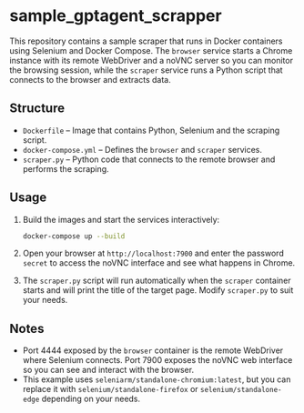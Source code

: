 # sample_gptagent_scrapper

This repository contains a sample scraper that runs in Docker containers using
Selenium and Docker Compose. The `browser` service starts a Chrome instance with
its remote WebDriver and a noVNC server so you can monitor the browsing
session, while the `scraper` service runs a Python script that connects to the
browser and extracts data.

## Structure

- `Dockerfile` – Image that contains Python, Selenium and the scraping script.
- `docker-compose.yml` – Defines the `browser` and `scraper` services.
- `scraper.py` – Python code that connects to the remote browser and performs
  the scraping.

## Usage

1. Build the images and start the services interactively:

   ```bash
   docker‑compose up --build
   ```

2. Open your browser at `http://localhost:7900` and enter the password
   `secret` to access the noVNC interface and see what happens in Chrome.

3. The `scraper.py` script will run automatically when the `scraper` container
   starts and will print the title of the target page. Modify `scraper.py` to
   suit your needs.

## Notes

- Port 4444 exposed by the `browser` container is the remote WebDriver where
  Selenium connects. Port 7900 exposes the noVNC web interface so you can see
  and interact with the browser.
- This example uses `seleniarm/standalone-chromium:latest`, but you can replace
  it with `selenium/standalone-firefox` or `selenium/standalone-edge` depending
  on your needs.